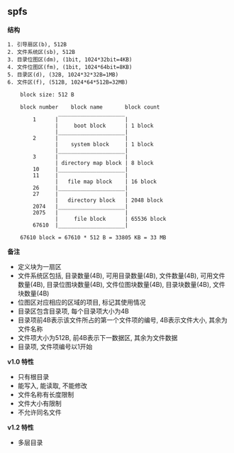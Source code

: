 ## spfs

**结构**

    1. 引导扇区(b), 512B
    2. 文件系统区(sb), 512B
    3. 目录位图区(dm), (1bit, 1024*32bit=4KB)
    4. 文件位图区(fm), (1bit, 1024*64bit=8KB)
    5. 目录区(d), (32B, 1024*32*32B=1MB)
    6. 文件区(f), (512B, 1024*64*512B=32MB)
    
```
    block size: 512 B

    block number    block name       block count
                _____________________
        1      |                     |
               |     boot block      | 1 block
               |_____________________|
        2      |                     |
               |    system block     | 1 block
               |_____________________|
        3      |                     | 
               | directory map block | 8 block
        10     |_____________________|
        11     |                     |
               |   file map block    | 16 block
        26     |_____________________|
        27     |                     |
               |   directory block   | 2048 block 
        2074   |_____________________|
        2075   |                     |
               |     file block      | 65536 block
        67610  |_____________________|

    67610 block = 67610 * 512 B = 33805 KB = 33 MB
```


**备注**

- 定义块为一扇区 
- 文件系统区包括, 目录数量(4B), 可用目录数量(4B), 文件数量(4B), 可用文件数量(4B), 目录位图块数量(4B), 文件位图块数量(4B), 目录块数量(4B), 文件块数量(4B)
- 位图区对应相应的区域的项目, 标记其使用情况
- 目录区包含目录项, 每个目录项大小为4B
- 目录项前4B表示该文件所占的第一个文件项的编号, 4B表示文件大小, 其余为文件名称
- 文件项大小为512B, 前4B表示下一数据区, 其余为文件数据
- 目录项, 文件项编号以1开始

**v1.0 特性**

- 只有根目录
- 能写入, 能读取, 不能修改
- 文件名称有长度限制
- 文件大小有限制
- 不允许同名文件

**v1.2 特性**

- 多层目录
